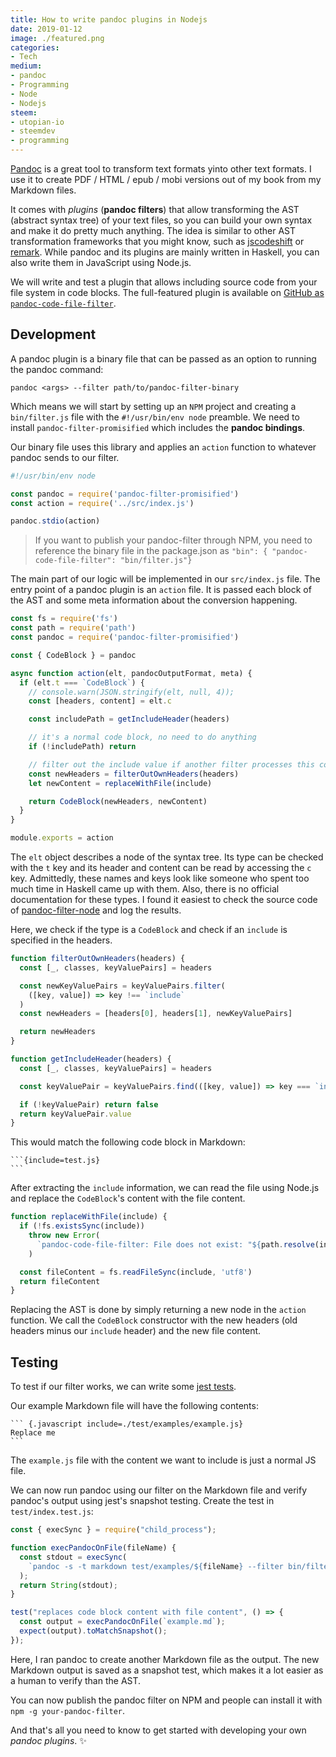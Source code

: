```yaml
---
title: How to write pandoc plugins in Nodejs
date: 2019-01-12
image: ./featured.png
categories:
- Tech
medium:
- pandoc
- Programming
- Node
- Nodejs
steem:
- utopian-io
- steemdev
- programming
---
```


[Pandoc](https://pandoc.org/) is a great tool to transform text formats yinto
other text formats. I use it to create PDF / HTML / epub / mobi versions out of
my book from my Markdown files.

It comes with _plugins_ (**pandoc filters**) that allow transforming the AST
(abstract syntax tree) of your text files, so you can build your own syntax and
make it do pretty much anything. The idea is similar to other AST transformation
frameworks that you might know, such as
[jscodeshift](https://github.com/facebook/jscodeshift) or
[remark](https://github.com/remarkjs/remark). While pandoc and its plugins are
mainly written in Haskell, you can also write them in JavaScript using Node.js.

We will write and test a plugin that allows including source code from your file
system in code blocks. The full-featured plugin is available on
[GitHub as `pandoc-code-file-filter`](https://github.com/MrToph/pandoc-code-file-filter).

## Development

A pandoc plugin is a binary file that can be passed as an option to running the
pandoc command:

```
pandoc <args> --filter path/to/pandoc-filter-binary
```

Which means we will start by setting up an `NPM` project and creating a
`bin/filter.js` file with the `#!/usr/bin/env node` preamble. We need to install
`pandoc-filter-promisified` which includes the **pandoc bindings**.

Our binary file uses this library and applies an `action` function to whatever
pandoc sends to our filter.

```js
#!/usr/bin/env node

const pandoc = require('pandoc-filter-promisified')
const action = require('../src/index.js')

pandoc.stdio(action)
```

> If you want to publish your pandoc-filter through NPM, you need to reference
> the binary file in the package.json as `"bin": { "pandoc-code-file-filter":
> "bin/filter.js"}`

The main part of our logic will be implemented in our `src/index.js` file. The
entry point of a pandoc plugin is an `action` file. It is passed each block of
the AST and some meta information about the conversion happening.

```js
const fs = require('fs')
const path = require('path')
const pandoc = require('pandoc-filter-promisified')

const { CodeBlock } = pandoc

async function action(elt, pandocOutputFormat, meta) {
  if (elt.t === `CodeBlock`) {
    // console.warn(JSON.stringify(elt, null, 4));
    const [headers, content] = elt.c

    const includePath = getIncludeHeader(headers)

    // it's a normal code block, no need to do anything
    if (!includePath) return

    // filter out the include value if another filter processes this code block
    const newHeaders = filterOutOwnHeaders(headers)
    let newContent = replaceWithFile(include)

    return CodeBlock(newHeaders, newContent)
  }
}

module.exports = action
```

The `elt` object describes a node of the syntax tree. Its type can be checked
with the `t` key and its header and content can be read by accessing the `c`
key. Admittedly, these names and keys look like someone who spent too much time
in Haskell came up with them. Also, there is no official documentation for these
types. I found it easiest to check the source code of
[pandoc-filter-node](https://github.com/mvhenderson/pandoc-filter-node/blob/master/index.js#L185)
and log the results.

Here, we check if the type is a `CodeBlock` and check if an `include` is
specified in the headers.

```js
function filterOutOwnHeaders(headers) {
  const [_, classes, keyValuePairs] = headers

  const newKeyValuePairs = keyValuePairs.filter(
    ([key, value]) => key !== `include`
  )
  const newHeaders = [headers[0], headers[1], newKeyValuePairs]

  return newHeaders
}

function getIncludeHeader(headers) {
  const [_, classes, keyValuePairs] = headers

  const keyValuePair = keyValuePairs.find(([key, value]) => key === `include`)

  if (!keyValuePair) return false
  return keyValuePair.value
}
```

This would match the following code block in Markdown:

````
```{include=test.js}
```
````

After extracting the `include` information, we can read the file using Node.js and replace the `CodeBlock`'s content with the file content.

```js
function replaceWithFile(include) {
  if (!fs.existsSync(include))
    throw new Error(
      `pandoc-code-file-filter: File does not exist: "${path.resolve(include)}"`
    )

  const fileContent = fs.readFileSync(include, 'utf8')
  return fileContent
}
```

Replacing the AST is done by simply returning a new node in the `action` function.
We call the `CodeBlock` constructor with the new headers (old headers minus our `include` header) and the new file content.

## Testing

To test if our filter works, we can write some [jest tests](https://jestjs.io/).

Our example Markdown file will have the following contents:

````
``` {.javascript include=./test/examples/example.js}
Replace me
``` 
````

The `example.js` file with the content we want to include is just a normal JS file.

We can now run pandoc using our filter on the Markdown file and verify pandoc's output using jest's snapshot testing.
Create the test in `test/index.test.js`:

```js
const { execSync } = require("child_process");

function execPandocOnFile(fileName) {
  const stdout = execSync(
    `pandoc -s -t markdown test/examples/${fileName} --filter bin/filter.js`
  );
  return String(stdout);
}

test("replaces code block content with file content", () => {
  const output = execPandocOnFile(`example.md`);
  expect(output).toMatchSnapshot();
});
```

Here, I ran pandoc to create another Markdown file as the output.
The new Markdown output is saved as a snapshot test, which makes it a lot easier as a human to verify than the AST.

You can now publish the pandoc filter on NPM and people can install it with `npm -g your-pandoc-filter`.

And that's all you need to know to get started with developing your own _pandoc plugins_. ✨
